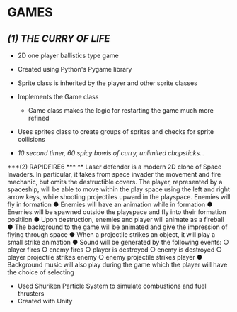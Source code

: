 **GAMES**
=========

***(1) THE CURRY OF LIFE***
-------------------

* 2D one player ballistics type game
* Created using Python's Pygame library
* Sprite class is inherited by the player and other sprite classes
* Implements the Game class
  * Game class makes the logic for restarting the game much more refined
* Uses sprites class to create groups of sprites and checks for sprite collisions

* *10 second timer, 60 spicy bowls of curry, unlimited chopsticks...*

***(2) RAPIDFIRE6 ***
** Laser defender is a modern 2D clone of Space Invaders. In particular, it takes from space
invader the movement and fire mechanic, but omits the destructible covers. The player,
represented by a spaceship, will be able to move within the play space using the left and right
arrow keys, while shooting projectiles upward in the playspace.
Enemies will fly in formation
● Enemies will have an animation while in formation
● Enemies will be spawned outside the playspace and fly into their formation positiion
● Upon destruction, enemies and player will animate as a fireball
● The background to the game will be animated and give the impression of flying
through space
● When a projectile strikes an object, it will play a small strike animation
● Sound will be generated by the following events:
○ player fires
○ enemy fires
○ player is destroyed
○ enemy is destroyed
○ player projectile strikes enemy
○ enemy projectile strikes player
● Background music will also play during the game which the player will have the choice of selecting
 
* Used Shuriken Particle System to simulate combustions and fuel thrusters
* Created with Unity
